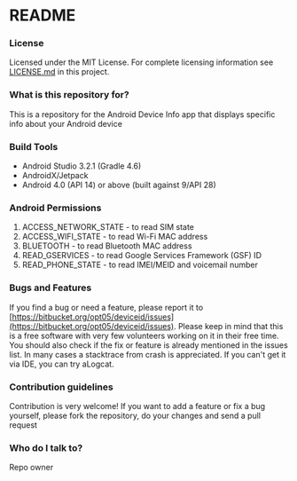 # README #

### License ###

Licensed under the MIT License. For complete licensing information see [LICENSE.md](https://bitbucket.org/opt05/deviceid/src) in this project.

### What is this repository for? ###

This is a repository for the Android Device Info app that displays specific info about your Android device

### Build Tools ###
* Android Studio 3.2.1 (Gradle 4.6)
* AndroidX/Jetpack
* Android 4.0 (API 14) or above (built against 9/API 28)

### Android Permissions ###
1. ACCESS_NETWORK_STATE - to read SIM state
1. ACCESS_WIFI_STATE - to read Wi-Fi MAC address
1. BLUETOOTH - to read Bluetooth MAC address
1. READ_GSERVICES - to read Google Services Framework (GSF) ID
1. READ_PHONE_STATE - to read IMEI/MEID and voicemail number

### Bugs and Features ###
If you find a bug or need a feature, please report it to [https://bitbucket.org/opt05/deviceid/issues](https://bitbucket.org/opt05/deviceid/issues). Please keep in mind that this is a free software with very few volunteers working on it in their free time. You should also check if the fix or feature is already mentioned in the issues list. In many cases a stacktrace from crash is appreciated. If you can't get it via IDE, you can try aLogcat.

### Contribution guidelines ###

Contribution is very welcome! If you want to add a feature or fix a bug yourself, please fork the repository, do your changes and send a pull request

### Who do I talk to? ###

Repo owner
